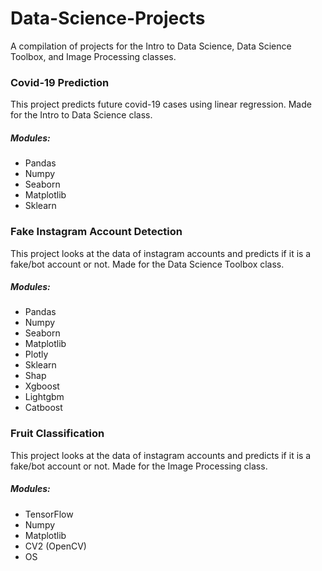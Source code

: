 # Data-Science-Projects
A compilation of projects for the Intro to Data Science, Data Science Toolbox, and Image Processing classes.

### Covid-19 Prediction 
This project predicts future covid-19 cases using linear regression. Made for the Intro to Data Science class.
##### Modules:
- Pandas
- Numpy
- Seaborn
- Matplotlib
- Sklearn

### Fake Instagram Account Detection
This project looks at the data of instagram accounts and predicts if it is a fake/bot account or not. Made for the Data Science Toolbox class.
##### Modules:
- Pandas
- Numpy
- Seaborn
- Matplotlib
- Plotly
- Sklearn
- Shap
- Xgboost
- Lightgbm
- Catboost

### Fruit Classification
This project looks at the data of instagram accounts and predicts if it is a fake/bot account or not. Made for the Image Processing class.
##### Modules:
- TensorFlow
- Numpy
- Matplotlib
- CV2 (OpenCV)
- OS
